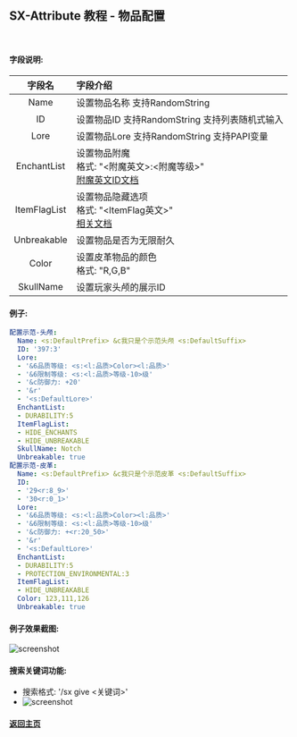 ## SX-Attribute 教程 - 物品配置

<br>

#### 字段说明:

|  字段名  |  字段介绍  |
| :------------: | :------------ |
|  Name  |  设置物品名称  支持RandomString  |
|  ID  |  设置物品ID  支持RandomString  支持列表随机式输入  |
|  Lore  |  设置物品Lore  支持RandomString  支持PAPI变量  |
|  EnchantList  |  设置物品附魔<br>格式: "<附魔英文>:<附魔等级>"<br>[附魔英文ID文档](https://docs.windit.net/Chinese_BukkitAPI/org/bukkit/enchantments/Enchantment.html)  |
|  ItemFlagList  |  设置物品隐藏选项<br>格式: "\<ItemFlag英文\>"<br>[相关文档](https://docs.windit.net/Chinese_BukkitAPI/org/bukkit/inventory/ItemFlag.html)  |
|  Unbreakable  |  设置物品是否为无限耐久  |
|  Color  |  设置皮革物品的颜色<br>格式: "R,G,B"  |
|  SkullName  |  设置玩家头颅的展示ID  |

#### 例子:

```yml
配置示范-头颅:
  Name: <s:DefaultPrefix> &c我只是个示范头颅 <s:DefaultSuffix>
  ID: '397:3'
  Lore:
  - '&6品质等级: <s:<l:品质>Color><l:品质>'
  - '&6限制等级: <s:<l:品质>等级-10>级'
  - '&c防御力: +20'
  - '&r'
  - '<s:DefaultLore>'
  EnchantList:
  - DURABILITY:5
  ItemFlagList:
  - HIDE_ENCHANTS
  - HIDE_UNBREAKABLE
  SkullName: Notch
  Unbreakable: true
配置示范-皮革:
  Name: <s:DefaultPrefix> &c我只是个示范皮革 <s:DefaultSuffix>
  ID: 
  - '29<r:8_9>'
  - '30<r:0_1>'
  Lore:
  - '&6品质等级: <s:<l:品质>Color><l:品质>'
  - '&6限制等级: <s:<l:品质>等级-10>级'
  - '&c防御力: +<r:20_50>'
  - '&r'
  - '<s:DefaultLore>'
  EnchantList:
  - DURABILITY:5
  - PROTECTION_ENVIRONMENTAL:3
  ItemFlagList:
  - HIDE_UNBREAKABLE
  Color: 123,111,126
  Unbreakable: true
```

#### 例子效果截图:

![screenshot](https://i.loli.net/2018/06/06/5b17cf26e0186.jpg)

#### 搜索关键词功能:

* 搜索格式: '/sx give <关键词>'
* ![screenshot](https://i.loli.net/2018/06/06/5b17cf97001aa.jpg)

#### [返回主页](../../README.md)

